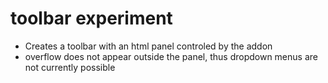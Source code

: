 # toolbar experiment

* Creates a toolbar with an html panel controled by the addon
* overflow does not appear outside the panel, thus dropdown menus are not currently possible